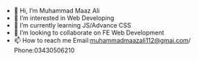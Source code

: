 - 👋 Hi, I’m Muhammad Maaz Ali
- 👀 I’m interested in Web Developing
- 🌱 I’m currently learning JS/Advance CSS
- 💞️ I’m looking to collaborate on FE Web Development
- 📫 How to reach me Email:muhammadmaazali112@gmai.com/ Phone:03430506210
<!---
muhammadmaazali/muhammadmaazali is a ✨ special ✨ repository because its `README.md` (this file) appears on your GitHub profile.
You can click the Preview link to take a look at your changes.
